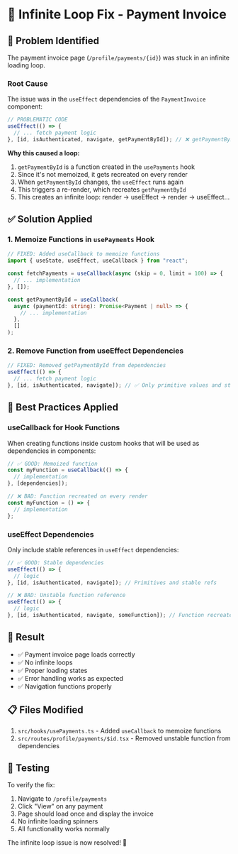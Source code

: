 # 🔄 Infinite Loop Fix - Payment Invoice

## 🐛 Problem Identified

The payment invoice page (`/profile/payments/{id}`) was stuck in an infinite loading loop.

### Root Cause

The issue was in the `useEffect` dependencies of the `PaymentInvoice` component:

```typescript
// PROBLEMATIC CODE
useEffect(() => {
  // ... fetch payment logic
}, [id, isAuthenticated, navigate, getPaymentById]); // ❌ getPaymentById causes infinite loop
```

**Why this caused a loop:**

1. `getPaymentById` is a function created in the `usePayments` hook
2. Since it's not memoized, it gets recreated on every render
3. When `getPaymentById` changes, the `useEffect` runs again
4. This triggers a re-render, which recreates `getPaymentById`
5. This creates an infinite loop: render → useEffect → render → useEffect...

## ✅ Solution Applied

### 1. Memoize Functions in `usePayments` Hook

```typescript
// FIXED: Added useCallback to memoize functions
import { useState, useEffect, useCallback } from "react";

const fetchPayments = useCallback(async (skip = 0, limit = 100) => {
  // ... implementation
}, []);

const getPaymentById = useCallback(
  async (paymentId: string): Promise<Payment | null> => {
    // ... implementation
  },
  []
);
```

### 2. Remove Function from useEffect Dependencies

```typescript
// FIXED: Removed getPaymentById from dependencies
useEffect(() => {
  // ... fetch payment logic
}, [id, isAuthenticated, navigate]); // ✅ Only primitive values and stable references
```

## 🎯 Best Practices Applied

### useCallback for Hook Functions

When creating functions inside custom hooks that will be used as dependencies in components:

```typescript
// ✅ GOOD: Memoized function
const myFunction = useCallback(() => {
  // implementation
}, [dependencies]);

// ❌ BAD: Function recreated on every render
const myFunction = () => {
  // implementation
};
```

### useEffect Dependencies

Only include stable references in `useEffect` dependencies:

```typescript
// ✅ GOOD: Stable dependencies
useEffect(() => {
  // logic
}, [id, isAuthenticated, navigate]); // Primitives and stable refs

// ❌ BAD: Unstable function reference
useEffect(() => {
  // logic
}, [id, isAuthenticated, navigate, someFunction]); // Function recreated each render
```

## 🚀 Result

- ✅ Payment invoice page loads correctly
- ✅ No infinite loops
- ✅ Proper loading states
- ✅ Error handling works as expected
- ✅ Navigation functions properly

## 📋 Files Modified

1. `src/hooks/usePayments.ts` - Added `useCallback` to memoize functions
2. `src/routes/profile/payments/$id.tsx` - Removed unstable function from dependencies

## 🧪 Testing

To verify the fix:

1. Navigate to `/profile/payments`
2. Click "View" on any payment
3. Page should load once and display the invoice
4. No infinite loading spinners
5. All functionality works normally

The infinite loop issue is now resolved! 🎉
